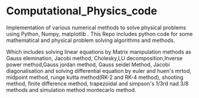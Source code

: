 # Computational_Physics_code
Implementation of various numerical methods to solve physical problems using Python, Numpy, matplotlib .
This Repo includes python code for some mathematical and physical problem solving algorithms and methods.

Which includes solving linear equations by Matrix manipulation methods as Gauss elemination, Jacobi method, Cholesky,LU decomposition,Inverse power method,Gauss jordan method, Gauss seidel Method, Jacobi diagonalisation
and solving differential equation by euler and huen's mrtod, midpoint method, runge kutta method(RK-2 and RK-4 method), shooting method, finite difference method, trapezoidal and simpson's 1/3rd nad 3/8 methods and 
simulation method montecarlo method.
